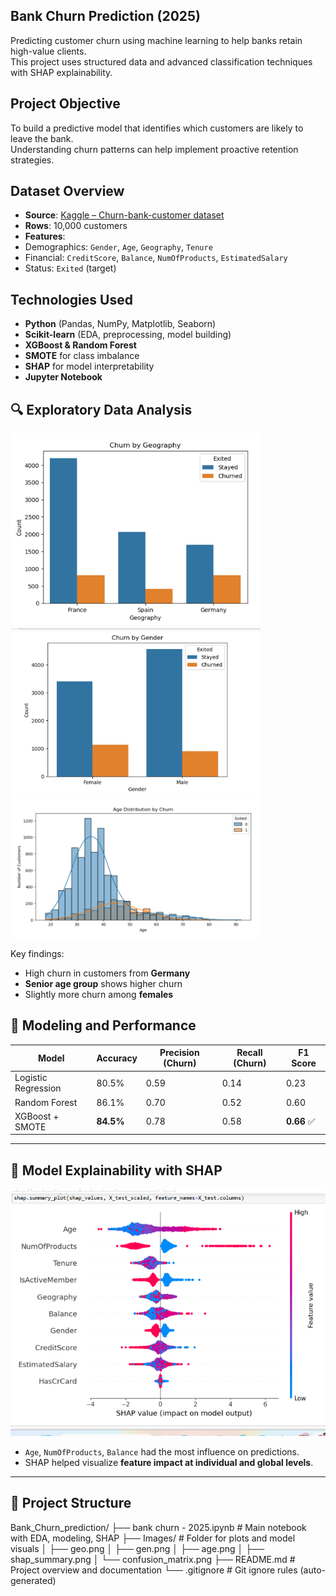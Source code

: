 ## Bank Churn Prediction (2025)

Predicting customer churn using machine learning to help banks retain high-value clients.  
This project uses structured data and advanced classification techniques with SHAP explainability.

## Project Objective

To build a predictive model that identifies which customers are likely to leave the bank.  
Understanding churn patterns can help implement proactive retention strategies.

## Dataset Overview

-  **Source**: [Kaggle – Churn-bank-customer dataset](https://www.kaggle.com/datasets/kartiksaini18/churn-bank-customer/data)
-  **Rows**: 10,000 customers
-  **Features**:
  - Demographics: `Gender`, `Age`, `Geography`, `Tenure`
  - Financial: `CreditScore`, `Balance`, `NumOfProducts`, `EstimatedSalary`
  - Status: `Exited` (target)


##  Technologies Used

- **Python** (Pandas, NumPy, Matplotlib, Seaborn)
- **Scikit-learn** (EDA, preprocessing, model building)
- **XGBoost & Random Forest**
- **SMOTE** for class imbalance
- **SHAP** for model interpretability
- **Jupyter Notebook**

## 🔍 Exploratory Data Analysis

<img src="Images/geo.png" width="400"/> <img src="Images/gen.png" width="400"/>
<img src="Images/age.png" width="400"/>

Key findings:
- High churn in customers from **Germany**
- **Senior age group** shows higher churn
- Slightly more churn among **females**


## 🤖 Modeling and Performance

| Model          | Accuracy | Precision (Churn) | Recall (Churn) | F1 Score |
|----------------|----------|-------------------|----------------|----------|
| Logistic Regression | 80.5% | 0.59 | 0.14 | 0.23 |
| Random Forest       | 86.1% | 0.70 | 0.52 | 0.60 |
| XGBoost + SMOTE     | **84.5%** | 0.78 | 0.58 | **0.66** ✅ |

---

## 🧠 Model Explainability with SHAP

<img src="Images/shap_summary.png" width="600"/>

- `Age`, `NumOfProducts`, `Balance` had the most influence on predictions.
- SHAP helped visualize **feature impact at individual and global levels**.

---

## 📁 Project Structure
Bank_Churn_prediction/
├── bank churn - 2025.ipynb # Main notebook with EDA, modeling, SHAP
├── Images/ # Folder for plots and model visuals
│ ├── geo.png
│ ├── gen.png
│ ├── age.png
│ ├── shap_summary.png
│ └── confusion_matrix.png
├── README.md # Project overview and documentation
└── .gitignore # Git ignore rules (auto-generated)

